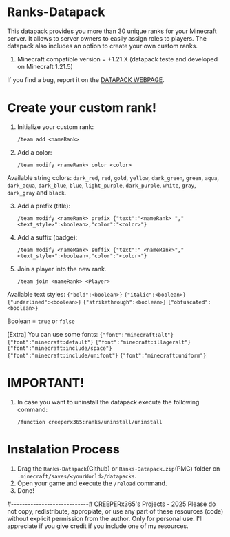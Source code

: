 # Ranks-Datapack
This datapack provides you more than 30 unique ranks for your Minecraft server. It allows to server owners to easily assign roles to players.
The datapack also includes an option to create your own custom ranks.

1. Minecraft compatible version = +1.21.X (datapack teste and developed on Minecraft 1.21.5)

If you find a bug, report it on the [DATAPACK WEBPAGE](https://www.planetminecraft.com/data-pack/ranks-datapack/).

# Create your custom rank! #
1. Initialize your custom rank:

    `/team add <nameRank>`

2. Add a color:

    `/team modify <nameRank> color <color>`

Available string colors: `dark_red`, `red`, `gold`, `yellow`, `dark_green`, `green`, `aqua`, `dark_aqua`, `dark_blue`, `blue`, `light_purple`, `dark_purple`, `white`, `gray`, `dark_gray` and `black`.

3. Add a prefix (title):

    `/team modify <nameRank> prefix {"text":"<nameRank> ","<text_style>":<boolean>,"color":"<color>"}`

4. Add a suffix (badge):

    `/team modify <nameRank> suffix {"text":" <nameRank>","<text_style>":<boolean>,"color":"<color>"}`

5. Join a player into the new rank.

    `/team join <nameRank> <Player>`


Available text styles:
    `{"bold":<boolean>}`
    `{"italic":<boolean>}`
    `{"underlined":<boolean>}`
    `{"strikethrough":<boolean>}`
    `{"obfuscated":<boolean>}`

Boolean = `true` or `false`

[Extra] You can use some fonts:
    `{"font":"minecraft:alt"}`
    `{"font":"minecraft:default"}`
    `{"font":"minecraft:illageralt"}`
    `{"font":"minecraft:include/space"}`
    `{"font":"minecraft:include/unifont"}`
    `{"font":"minecraft:uniform"}`

# IMPORTANT! #
1. In case you want to uninstall the datapack execute the following command:

    `/function creeperx365:ranks/uninstall/uninstall`

# Instalation Process #
1. Drag the `Ranks-Datapack`(Github) or `Ranks-Datapack.zip`(PMC) folder on `.minecraft/saves/<yourWorld>/datapacks`.
2. Open your game and execute the `/reload` command.
3. Done!

#----------------------------#
CREEPERx365's Projects - 2025
Please do not copy, redistribute, appropiate, or use any part of these resources (code) without explicit permission from the author.
Only for personal use.
I'll appreciate if you give credit if you include one of my resources.
